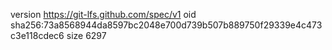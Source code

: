 version https://git-lfs.github.com/spec/v1
oid sha256:73a8568944da8597bc2048e700d739b507b889750f29339e4c473c3e118cdec6
size 6297
